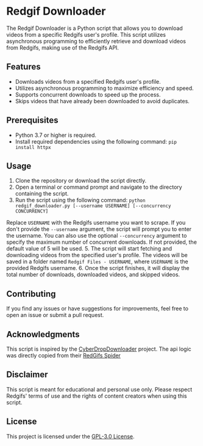 # Redgif Downloader

The Redgif Downloader is a Python script that allows you to download videos from a specific Redgifs user's profile. This script utilizes asynchronous programming to efficiently retrieve and download videos from Redgifs, making use of the Redgifs API.

## Features

- Downloads videos from a specified Redgifs user's profile.
- Utilizes asynchronous programming to maximize efficiency and speed.
- Supports concurrent downloads to speed up the process.
- Skips videos that have already been downloaded to avoid duplicates.

## Prerequisites

- Python 3.7 or higher is required.
- Install required dependencies using the following command:
`pip install httpx`

## Usage

1. Clone the repository or download the script directly.
2. Open a terminal or command prompt and navigate to the directory containing the script.
3. Run the script using the following command:
`python redgif_downloader.py [--username USERNAME] [--concurrency CONCURRENCY]`

Replace `USERNAME` with the Redgifs username you want to scrape. If you don't provide the `--username` argument, the script will prompt you to enter the username. You can also use the optional `--concurrency` argument to specify the maximum number of concurrent downloads. If not provided, the default value of 5 will be used.
5. The script will start fetching and downloading videos from the specified user's profile. The videos will be saved in a folder named `Redgif Files - USERNAME`, where `USERNAME` is the provided Redgifs username.
6. Once the script finishes, it will display the total number of downloads, downloaded videos, and skipped videos.

## Contributing

If you find any issues or have suggestions for improvements, feel free to open an issue or submit a pull request.

## Acknowledgments

This script is inspired by the [CyberDropDownloader](https://github.com/Jules-WinnfieldX/CyberDropDownloader/) project. The api logic was directly copied from their [RedGifs Spider](https://github.com/Jules-WinnfieldX/CyberDropDownloader/blob/master/cyberdrop_dl/crawlers/RedGifs_Spider.py)

## Disclaimer

This script is meant for educational and personal use only. Please respect Redgifs' terms of use and the rights of content creators when using this script.

## License

This project is licensed under the [GPL-3.0 License](LICENSE).
